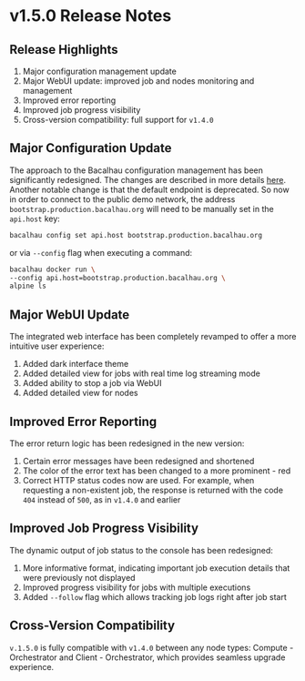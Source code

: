 # v1.5.0 Release Notes

## Release Highlights

1. Major configuration management update
2. Major WebUI update: improved job and nodes monitoring and management
3. Improved error reporting
4. Improved job progress visibility
5. Cross-version compatibility: full support for `v1.4.0`

## Major Configuration Update

The approach to the Bacalhau configuration management has been significantly redesigned. The changes are described in more details [here](https://app.gitbook.com/s/6P82bTsk0U7YoGty7i8i/guides/configuration-management). Another notable change is that the default endpoint is deprecated. So now in order to connect to the public demo network, the address `bootstrap.production.bacalhau.org` will need to be manually set in the `api.host` key:

```bash
bacalhau config set api.host bootstrap.production.bacalhau.org
```

or via `--config` flag when executing a command:

```bash
bacalhau docker run \
--config api.host=bootstrap.production.bacalhau.org \
alpine ls
```

## Major WebUI Update

The integrated web interface has been completely revamped to offer a more intuitive user experience:

1. Added dark interface theme
2. Added detailed view for jobs with real time log streaming mode
3. Added ability to stop a job via WebUI
4. Added detailed view for nodes

## Improved Error Reporting

The error return logic has been redesigned in the new version:

1. Certain error messages have been redesigned and shortened
2. The color of the error text has been changed to a more prominent - red
3. Correct HTTP status codes now are used. For example, when requesting a non-existent job, the response is returned with the code `404` instead of `500`, as in `v1.4.0` and earlier

## Improved Job Progress Visibility

The dynamic output of job status to the console has been redesigned:

1. More informative format, indicating important job execution details that were previously not displayed
2. Improved progress visibility for jobs with multiple executions
3. Added `--follow` flag which allows tracking job logs right after job start

## Cross-Version Compatibility

`v.1.5.0` is fully compatible with `v1.4.0` between any node types: Compute - Orchestrator and Client - Orchestrator, which provides seamless upgrade experience.
